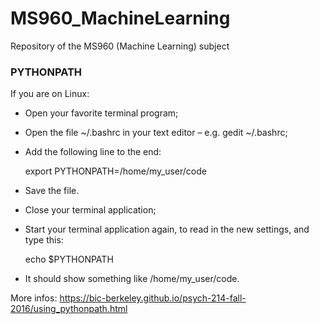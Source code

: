 # MS960_MachineLearning

Repository of the MS960 (Machine Learning) subject


### PYTHONPATH

If you are on Linux:

  - Open your favorite terminal program;
  
  - Open the file ~/.bashrc in your text editor – e.g. gedit ~/.bashrc;
  
  - Add the following line to the end:
    
    export PYTHONPATH=/home/my_user/code
  
  - Save the file.
  
  - Close your terminal application;
  
  - Start your terminal application again, to read in the new settings, and type this:

    echo $PYTHONPATH
    
  - It should show something like /home/my_user/code.

More infos: https://bic-berkeley.github.io/psych-214-fall-2016/using_pythonpath.html


